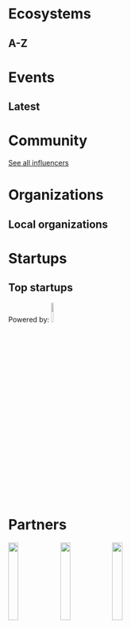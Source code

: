 <!-- TITLE: AI WIKI -->




<div class=status>

</div>

# Ecosystems
## A-Z


# Events
## Latest
<div class=events>

</div>

# Community
<div class=influencers>

</div>

[See all influencers](/main/communities)

<!-- WHEN ADDING NEW ORGANIZATIONS PLEASE FOLLOW THIS SCHEMA
#### Organization_Name
Organization_Category
**Organizer:** Name_Of_Organization_Leader
Link_To_Organization's_Website_or_Page
**Description:** Organization's_Description
NOT FOLLOWING THIS SCHEMA WILL RESULT IN INACCURACY IN DATABASE SO BE CAREFUL!
EVERY CHARACTER LIKE # AND * ARE VITAL, SO WE ADVISE YOU TO COPY THE SCHEMA AND JUST FILL IN THE DATA IN POSITION
BETWEEN EVERY ORGANIZATION SCHEMA SHOULD BE BLANK LINE -->

# Organizations
## Local organizations
<div class=organizations>

</div>

# Startups
## Top startups
<div class=logoCB>
Powered by: <a href="https://crunchbase.com/"><img src="/images/Crunchbase_logo.png" style="width:10%;"/></a>
</div>
<div class=startups>

</div>

# Partners
<div class=partners>

<a href="https://crunchbase.com/"><img src="/images/Crunchbase_logo.png" style="width:20%; height:20%;"/></a>
<a href="https://peltarion.com/"><img src="/images/peltarion_logotype_horizontal_red.png" style="width:20%;" /></a>
<a href="https://ticketless.ai/"><img src="/images/Ticketless_logo.png" style="width:20%;" /></a>

</div>

